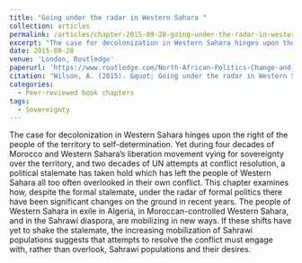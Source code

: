 ```yaml
---
title: "Going under the radar in Western Sahara "
collection: articles
permalink: /articles/chapter-2015-09-28-going-under-the-radar-in-western-sahara
excerpt: "The case for decolonization in Western Sahara hinges upon the right of the people of the territory to self-determination. Yet during four decades of Morocco and Western Sahara’s liberation movement vying for sovereignty over the territory, and two decades of UN attempts at conflict resolution, a political stalemate has taken hold which has left the people of Western Sahara all too often overlooked in their own conflict."
date: 2015-09-28
venue: 'London, Routledge'
paperurl: 'https://www.routledge.com/North-African-Politics-Change-and-continuity/Zoubir-White/p/book/9781138922969'
citation: "Wilson, A. (2015). &quot; Going under the radar in Western Sahara.  &quot; In Zoubir, Y. and White, G. (eds) <i> North African politics: change and continuity (London, Routledge), pp. 128-142.   </i>."
categories:
  - Peer-reviewed book chapters
tags:
  - Sovereignty
---
```


The case for decolonization in Western Sahara hinges upon the right of the people of the territory to self-determination. Yet during four decades of Morocco and Western Sahara’s liberation movement vying for sovereignty over the territory, and two decades of UN attempts at conflict resolution, a political stalemate has taken hold which has left the people of Western Sahara all too often overlooked in their own conflict. This chapter examines how, despite the formal stalemate, under the radar of formal politics there have been significant changes on the ground in recent years. The people of Western Sahara in exile in Algeria, in Moroccan-controlled Western Sahara, and in the Sahrawi diaspora, are mobilizing in new ways. If these shifts have yet to shake the stalemate, the increasing mobilization of Sahrawi populations suggests that attempts to resolve the conflict must engage with, rather than overlook, Sahrawi populations and their desires. 
